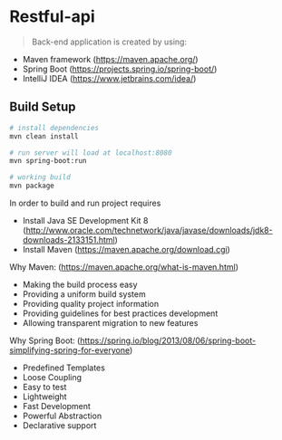 # Restful-api 

>Back-end application is created by using:
- Maven framework (https://maven.apache.org/) 
- Spring Boot (https://projects.spring.io/spring-boot/)
- IntelliJ IDEA (https://www.jetbrains.com/idea/) 

## Build Setup

``` bash
# install dependencies
mvn clean install 

# run server will load at localhost:8080
mvn spring-boot:run

# working build
mvn package
```

In order to build and run project requires 
- Install Java SE Development Kit 8 (http://www.oracle.com/technetwork/java/javase/downloads/jdk8-downloads-2133151.html)  
- Install Maven (https://maven.apache.org/download.cgi) 

Why Maven: (https://maven.apache.org/what-is-maven.html)
- Making the build process easy
- Providing a uniform build system
- Providing quality project information
- Providing guidelines for best practices development
- Allowing transparent migration to new features

Why Spring Boot: (https://spring.io/blog/2013/08/06/spring-boot-simplifying-spring-for-everyone)
- Predefined Templates
- Loose Coupling
- Easy to test
- Lightweight
- Fast Development
- Powerful Abstraction
- Declarative support

